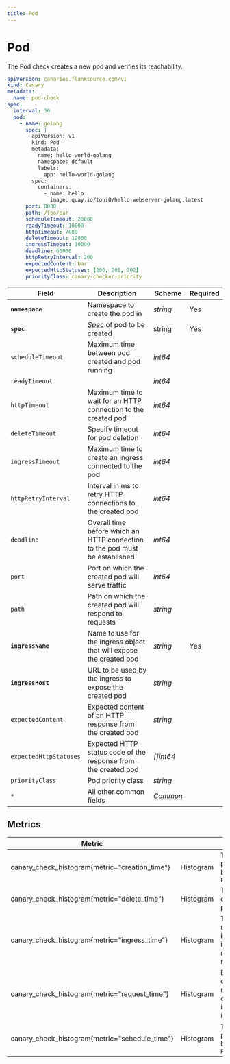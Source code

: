 ```yaml
---
title: Pod
---
```


# <Icon name="k8s-pod"/> Pod

<Enterprise/>

The Pod check creates a new pod and verifies its reachability.

```yaml
apiVersion: canaries.flanksource.com/v1
kind: Canary
metadata:
  name: pod-check
spec:
  interval: 30
  pod:
    - name: golang
      spec: |
        apiVersion: v1
        kind: Pod
        metadata:
          name: hello-world-golang
          namespace: default
          labels:
            app: hello-world-golang
        spec:
          containers:
            - name: hello
              image: quay.io/toni0/hello-webserver-golang:latest
      port: 8080
      path: /foo/bar
      scheduleTimeout: 20000
      readyTimeout: 10000
      httpTimeout: 7000
      deleteTimeout: 12000
      ingressTimeout: 10000
      deadline: 60000
      httpRetryInterval: 200
      expectedContent: bar
      expectedHttpStatuses: [200, 201, 202]
      priorityClass: canary-checker-priority

```

| Field | Description | Scheme | Required |
| ----- | ----------- | ------ | -------- |
| **`namespace`** | Namespace to create the pod in | *string* | Yes |
| **`spec`** | [*Spec*](https://kubernetes.io/docs/reference/generated/kubernetes-api/v1.20/#podspec-v1-core) of pod to be created | string | Yes |
| `scheduleTimeout` | Maximum time between pod created and pod running | *int64* |  |
| `readyTimeout` |  | *int64* |  |
| `httpTimeout` | Maximum time to wait for an HTTP connection to the created pod | *int64* |  |
| `deleteTimeout` | Specify timeout for pod deletion | *int64* |  |
| `ingressTimeout` | Maximum time to create an ingress connected to the pod | *int64* |  |
| `httpRetryInterval` | Interval in ms to retry HTTP connections to the created pod | *int64* |  |
| `deadline` | Overall time before which an HTTP connection to the pod must be established | *int64* |  |
| `port` | Port on which the created pod will serve traffic | *int64* |  |
| `path` | Path on which the created pod will respond to requests | *string* |  |
| **`ingressName`** | Name to use for the ingress object that will expose the created pod | *string* | Yes |
| **`ingressHost`** | URL to be used by the ingress to expose the created pod | *string* |  |
| `expectedContent` | Expected content of an HTTP response from the created pod | *string* |  |
| `expectedHttpStatuses` | Expected HTTP status code of the response from the created pod  | *\[\]int64* |  |
| `priorityClass` | Pod priority class | *string* |  |
| `*` | All other common fields | [*Common*](common) | |

## Metrics

| **Metric**                                     |           |                                             |
| ---------------------------------------------- | --------- | ------------------------------------------- |
| canary_check_histogram{metric="creation_time"} | Histogram | Time for pod to be `Pending`                |
| canary_check_histogram{metric="delete_time"}   | Histogram | Time to delete pod                          |
| canary_check_histogram{metric="ingress_time"}  | Histogram | Time until ingress is returning requests    |
| canary_check_histogram{metric="request_time"}  | Histogram | Duration of http request once ingress is up |
| canary_check_histogram{metric="schedule_time"} | Histogram | Time for pod to be `Running`                |
